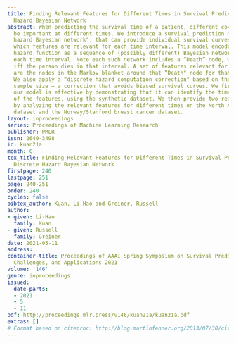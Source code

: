 ```yaml
---
title: Finding Relevant Features for Different Times in Survival Prediction by Discrete
  Hazard Bayesian Network
abstract: When predicting the survival time of a patient, different covariates may
  be important at different times. We introduce a survival prediction model, “discrete
  hazard Bayesian network", that can provide individual survival curves and also identify
  which features are relevant for each time interval. This model encodes the discrete
  hazard function as a sequence of (possibly different) Bayesian networks, one for
  each time interval. Note each such network includes a “Death” node, which is True
  iff the person dies in that interval. A set of features relevant for each time interval
  are the nodes in the Markov blanket around that “Death" node for that interval.
  We also apply a “discrete hazard computation correction" based on the effective
  sample size – a correction that avoids biased survival curves. We first show that
  our model is effective by demonstrating that it can identify the time-varying relevance
  of the features, using the synthetic dataset. We then provide two real-world examples
  by analyzing the relevant features for different times on the North Alberta cancer
  dataset and the Norway/Stanford breast cancer dataset.
layout: inproceedings
series: Proceedings of Machine Learning Research
publisher: PMLR
issn: 2640-3498
id: kuan21a
month: 0
tex_title: Finding Relevant Features for Different Times in Survival Prediction by
  Discrete Hazard Bayesian Network
firstpage: 240
lastpage: 251
page: 240-251
order: 240
cycles: false
bibtex_author: Kuan, Li-Hao and Greiner, Russell
author:
- given: Li-Hao
  family: Kuan
- given: Russell
  family: Greiner
date: 2021-05-11
address:
container-title: Proceedings of AAAI Spring Symposium on Survival Prediction - Algorithms,
  Challenges, and Applications 2021
volume: '146'
genre: inproceedings
issued:
  date-parts:
  - 2021
  - 5
  - 11
pdf: http://proceedings.mlr.press/v146/kuan21a/kuan21a.pdf
extras: []
# Format based on citeproc: http://blog.martinfenner.org/2013/07/30/citeproc-yaml-for-bibliographies/
---
```

